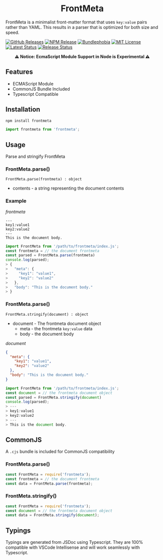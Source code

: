 <h1 align="center">FrontMeta</h1>

FrontMeta is a minimalist front-matter format that uses `key:value` pairs rather than YAML. This results in a parser that is optimized for both size and speed.

[![GitHub Releases](https://badgen.net/github/tag/vanillaes/frontmeta)](https://github.com/vanillaes/frontmeta/releases)
[![NPM Release](https://badgen.net/npm/v/frontmeta)](https://www.npmjs.com/package/frontmeta)
[![Bundlephobia](https://badgen.net/bundlephobia/minzip/frontmeta)](https://bundlephobia.com/result?p=frontmeta)
[![MIT License](https://badgen.net/github/license/vanillaes/frontmeta)](https://raw.githubusercontent.com/vanillaes/frontmeta/master/LICENSE)
[![Latest Status](https://github.com/vanillaes/frontmeta/workflows/Latest/badge.svg)](https://github.com/vanillaes/frontmeta/actions)
[![Release Status](https://github.com/vanillaes/frontmeta/workflows/Release/badge.svg)](https://github.com/vanillaes/frontmeta/actions)

<p align="center"><strong>⚠️ Notice: EcmaScript Module Support in Node is Experimental ⚠️</strong></p>

## Features

- ECMAScript Module
- CommonJS Bundle Included
- Typescript Compatible

## Installation

```sh
npm install frontmeta
```

```javascript
import frontmeta from 'frontmeta';
```

## Usage

Parse and stringify FrontMeta

### FrontMeta.parse()

```FrontMeta.parse(frontmeta) : object```

- contents - a string representing the document contents

### Example

*frontmeta*
```
---
key1:value1
key2:value2
---
This is the document body.
```

```javascript
import FrontMeta from '/path/to/frontmeta/index.js';
const frontmeta = // the document frontmeta
const parsed = FrontMeta.parse(frontmeta)
console.log(parsed);
> {
>   "meta": {
>     "key1": "value1",
>     "key2": "value2"
>   },
>   "body": "This is the document body."
> }
```

### FrontMeta.parse()

```FrontMeta.stringify(document) : object```

- document - The frontmeta document object
  - meta - the frontmeta `key:value` data
  - body - the document body

*document*
```json
{
  "meta": {
    "key1": "value1",
    "key2": "value2"
  },
  "body": "This is the document body."
}
```

```javascript
import FrontMeta from '/path/to/frontmeta/index.js';
const document = // the frontmeta document object
const parsed = FrontMeta.stringify(document)
console.log(parsed);
> ---
> key1:value1
> key2:value2
> ---
> This is the document body.
```

## CommonJS

A `.cjs` bundle is included for CommonJS compatibility 

### FrontMeta.parse()

```javascript
const FrontMeta = require('frontmeta');
const frontmeta = // the document frontmeta
const data = FrontMeta.parse(frontmeta);
```

### FrontMeta.stringify()

```javascript
const FrontMeta = require('frontmeta');
const document = // the frontmeta document object
const data = FrontMeta.stringify(document);
```

## Typings

Typings are generated from JSDoc using Typescript. They are 100% compatible with VSCode Intellisense and will work seamlessly with Typescript.
